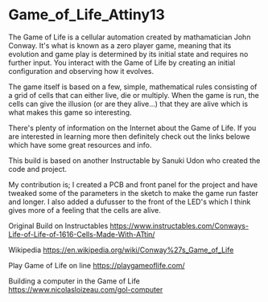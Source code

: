 # Game_of_Life_Attiny13

The Game of Life is a cellular automation created by mathamatician John Conway. It's what is known as a zero player game, meaning that its evolution and game play is determined by its initial state and requires no further input. You interact with the Game of Life by creating an initial configuration and observing how it evolves.

The game itself is based on a few, simple, mathematical rules consisting of a grid of cells that can either live, die or multiply. When the game is run, the cells can give the illusion (or are they alive...) that they are alive which is what makes this game so interesting.

There's plenty of information on the Internet about the Game of Life. If you are interested in learning more then definitely check out the links belowe which have some great resources and info.

This build is based on another Instructable by Sanuki Udon who created the code and project.

My contribution is; I created a PCB and front panel for the project and have tweaked some of the parameters in the sketch to make the game run faster and longer.  I also added a dufusser to the front of the LED's which I think gives more of a feeling that the cells are alive.

Original Build on Instructables
https://www.instructables.com/Conways-Life-of-Life-of-1616-Cells-Made-With-ATtin/

Wikipedia
https://en.wikipedia.org/wiki/Conway%27s_Game_of_Life

Play Game of Life on line
https://playgameoflife.com/

Building a computer in the Game of Life
https://www.nicolasloizeau.com/gol-computer
